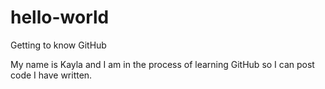 # hello-world
Getting to know GitHub

My name is Kayla and I am in the process of learning GitHub so I can post code I have written.
